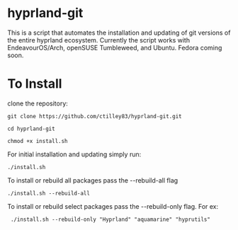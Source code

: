 # hyprland-git
This is a script that automates the installation and updating of git versions of the entire hyprland ecosystem. Currently the script works with EndeavourOS/Arch, openSUSE Tumbleweed, and Ubuntu. Fedora coming soon.

# To Install
clone the repository:

```git clone https://github.com/ctilley83/hyprland-git.git```

```cd hyprland-git```

```chmod +x install.sh```

For initial installation and updating simply run:

```./install.sh```

To install or rebuild all packages pass the --rebuild-all flag

```./install.sh --rebuild-all```

To install or rebuild select packages pass the --rebuild-only flag. For ex:

``` ./install.sh --rebuild-only "Hyprland" "aquamarine" "hyprutils"```

